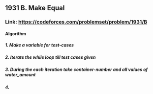 ## 1931 B. Make Equal
### Link: https://codeforces.com/problemset/problem/1931/B
#### Algorithm
##### 1. Make a variable for test-cases
##### 2. Iterate the while loop till test cases given
##### 3. During the each iteration take container-number and all values of water_amount
##### 4. 
